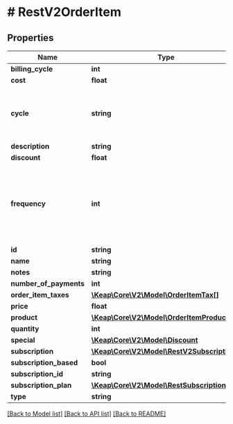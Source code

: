 # # RestV2OrderItem

## Properties

Name | Type | Description | Notes
------------ | ------------- | ------------- | -------------
**billing_cycle** | **int** |  | [optional]
**cost** | **float** |  | [optional]
**cycle** | **string** | The interval at which the customer is charged for the subscription. | [optional]
**description** | **string** |  | [optional]
**discount** | **float** |  | [optional]
**frequency** | **int** | Interval at which a customer receives a product or service as part of a subscription plan. | [optional]
**id** | **string** |  | [optional]
**name** | **string** |  | [optional]
**notes** | **string** |  | [optional]
**number_of_payments** | **int** |  | [optional]
**order_item_taxes** | [**\Keap\Core\V2\Model\OrderItemTax[]**](OrderItemTax.md) |  | [optional]
**price** | **float** |  | [optional]
**product** | [**\Keap\Core\V2\Model\OrderItemProduct**](OrderItemProduct.md) |  | [optional]
**quantity** | **int** |  | [optional]
**special** | [**\Keap\Core\V2\Model\Discount**](Discount.md) |  | [optional]
**subscription** | [**\Keap\Core\V2\Model\RestV2Subscription**](RestV2Subscription.md) |  | [optional]
**subscription_based** | **bool** |  | [optional]
**subscription_id** | **string** |  | [optional]
**subscription_plan** | [**\Keap\Core\V2\Model\RestSubscriptionPlan**](RestSubscriptionPlan.md) |  | [optional]
**type** | **string** |  | [optional]

[[Back to Model list]](../../README.md#models) [[Back to API list]](../../README.md#endpoints) [[Back to README]](../../README.md)
